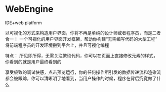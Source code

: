 # WebEngine
IDE+web platform

以可视化的方式来构造用户界面，你将不再是单纯的设计师或者程序员，而是二者合一！
一个可视化的用户界面开发框架，帮助你构建“无需编写代码的大型工程”
将前端程序员的开发环境搬到平台上，并且可视化编程

特点：
所见即所得，无需关注繁琐代码，你可以在页面上直接修改元素的样式，你看到的就是用户最终看到的

享受极致的调试快感，点击预览运行，你的任何操作所引发的数据传递流和渲染流都会被跟踪，你可以清晰明了地看到，当用户操作的时候，程序在背后究竟做了什么
